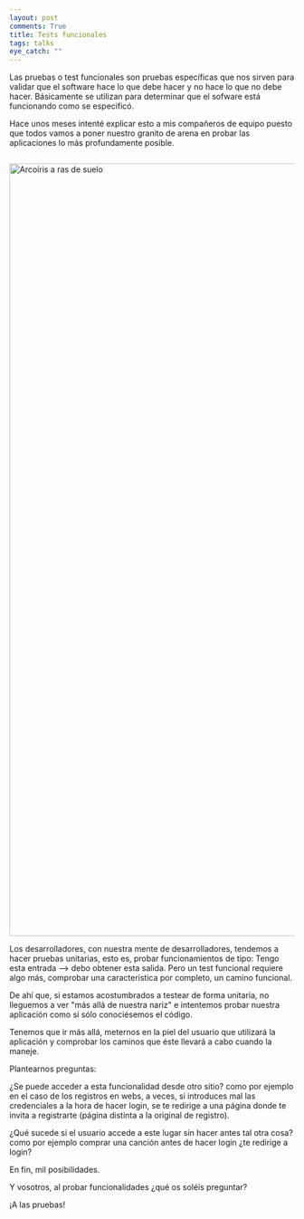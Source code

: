 ```yaml
---
layout: post
comments: True
title: Tests funcionales
tags: talks
eye_catch: ""
---
```


Las pruebas o test funcionales son pruebas específicas que nos sirven para validar que el software hace lo que debe hacer y no hace lo que no debe hacer.
Básicamente se utilizan para determinar que el sofware está funcionando como se especificó.

Hace unos meses intenté explicar esto a mis compañeros de equipo puesto que todos vamos a poner nuestro granito de arena en probar las aplicaciones lo más profundamente posible.

<figure>
	<a href="https://farm9.staticflickr.com/8255/8610219527_b5eb22b7c7_k.jpg">
	<img src="https://farm9.staticflickr.com/8255/8610219527_b5eb22b7c7_k.jpg" alt=""></a>
</figure>

<a data-flickr-embed="true"  href="https://www.flickr.com/photos/therealmrf/8610219527/" title="Arcoíris a ras de suelo"><img src="https://farm9.staticflickr.com/8255/8610219527_b5eb22b7c7_k.jpg" width="2048" height="1365" alt="Arcoíris a ras de suelo"></a><script async src="//embedr.flickr.com/assets/client-code.js" charset="utf-8"></script>

Los desarrolladores, con nuestra mente de desarrolladores, tendemos a hacer pruebas unitarias, esto es, probar funcionamientos de tipo: Tengo esta entrada --> debo obtener esta salida.
Pero un test funcional requiere algo más, comprobar una característica por completo, un camino funcional.

De ahí que, si estamos acostumbrados a testear de forma unitaria, no lleguemos a ver "más allá de nuestra nariz" e intentemos probar
nuestra aplicación como si sólo conociésemos el código.

Tenemos que ir más allá, meternos en la piel del usuario que utilizará la aplicación y comprobar los caminos que éste llevará a cabo cuando la maneje.

Plantearnos preguntas:

¿Se puede acceder a esta funcionalidad desde otro sitio? como por ejemplo en el caso
de los registros en webs, a veces, si introduces mal las credenciales a la hora de hacer login, se te redirige a una página donde te invita a registrarte (página distinta a la original de registro).

¿Qué sucede si el usuario accede a este lugar sin hacer antes tal otra cosa? como por ejemplo comprar una canción antes de hacer login ¿te redirige a login?

En fin, mil posibilidades.

Y vosotros, al probar funcionalidades ¿qué os soléis preguntar?

¡A las pruebas!
